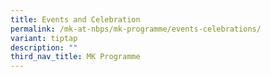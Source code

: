 ```yaml
---
title: Events and Celebration
permalink: /mk-at-nbps/mk-programme/events-celebrations/
variant: tiptap
description: ""
third_nav_title: MK Programme
---
```

